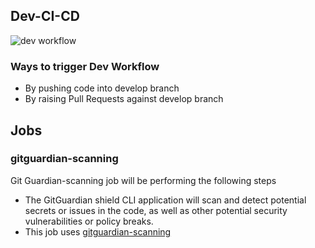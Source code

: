 ## Dev-CI-CD
![dev workflow](https://github.com/REAN-Foundation/rean-health-guru-app/blob/feature/flow_documentation/res/images/release_docs_images/DevWorkflow.png?raw=true)

### Ways to trigger Dev Workflow

* By pushing code into develop branch
* By raising Pull Requests against develop branch

## Jobs

### gitguardian-scanning

Git Guardian-scanning job will be performing the following steps

* The GitGuardian shield CLI application will scan and detect potential secrets or issues in the code, as well as other potential security vulnerabilities or policy breaks.
* This job uses [gitguardian-scanning](https://github.com/GitGuardian/ggshield-action)
